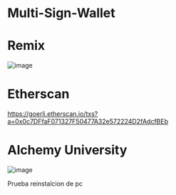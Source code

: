 # Multi-Sign-Wallet


# Remix
![image](https://user-images.githubusercontent.com/42863568/215621183-c48ec719-2ffd-4abf-8bd9-dd69c87cad99.png)

# Etherscan

https://goerli.etherscan.io/txs?a=0x0c7DFfaF071327F50477A32e572224D2fAdcfBEb

# Alchemy University

![image](https://user-images.githubusercontent.com/42863568/215622222-89f23360-6e3d-4ed4-950d-4ff84241bf5b.png)

Prueba reinstalcion de pc
